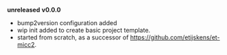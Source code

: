 **unreleased**
**v0.0.0**

- bump2version configuration added
- wip init added to create basic project template. 
- started from scratch, as a successor of https://github.com/etijskens/et-micc2.